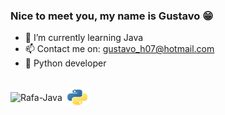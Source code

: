 ### Nice to meet you, my name is Gustavo 😁

- 🌱 I’m currently learning Java
- 📫 Contact me on: gustavo_h07@hotmail.com
- 🐍 Python developer

<div style="display: inline_block"><br>
  <img align="center" alt="Rafa-Java" height="30" width="40" src="https://raw.githubusercontent.com/devicons/devicon/master/icons/javascript/java-plain.svg">
  <img align="center" alt="Rafa-Python" height="30" width="40" src="https://raw.githubusercontent.com/devicons/devicon/master/icons/python/python-original.svg">
</div>
